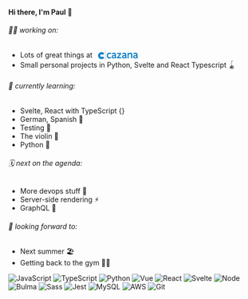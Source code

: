 <h4>Hi there, I'm Paul 👋</h4>

<h6>👨‍💻 working on:</h6> 
<ul>
  <li style="vertical-align: middle;">
    <span>Lots of great things at</span>&nbsp;&nbsp;
    <a href="https://trade.cazana.com/" target="_blank" rel="noopener noreferrer">
      <img src="./cazana-inline.png" width="80px" alt="Cazana" style="vertical-align: middle;"/>
    <a/>
  </li>
  <li>Small personal projects in Python, Svelte and React Typescript 🪀</li>
</ul>

<h6>🌱 currently learning:</h6>
<ul>
  <li>Svelte, React with TypeScript {}</li>
  <li>German, Spanish 💬</li>
  <li>Testing 🧪</li>
  <li>The violin 🎻</li>
  <li>Python 🐍</li>
</ul> 

<h6>🗓 next on the agenda:</h6>
<ul>
  <li>More devops stuff 🐳</li>
  <li>Server-side rendering ⚡︎</li>
  <li>GraphQL 🔗</li>
</ul>

<h6>💭 looking forward to:</h6>
<ul>
  <li>Next summer 🏖</li>
  <li>Getting back to the gym 🏋️‍♂️</li>
</ul>

![JavaScript](https://img.shields.io/badge/-JavaScript-black?style=plastic&logo=javascript)
![TypeScript](https://img.shields.io/badge/-TypeScript-black?style=plastic&logo=typescript)
![Python](https://img.shields.io/badge/-Python-black?style=plastic&logo=python)
![Vue](https://img.shields.io/badge/-Vue-black?style=plastic&logo=vue.js)
![React](https://img.shields.io/badge/-React-black?style=plastic&logo=react)
![Svelte](https://img.shields.io/badge/-Svelte-black?style=plastic&logo=svelte)
![Node](https://img.shields.io/badge/-Node-black?style=plastic&logo=node.js)
![Bulma](https://img.shields.io/badge/-Bulma-black?style=plastic&logo=bulma)
![Sass](https://img.shields.io/badge/-Sass-black?style=plastic&logo=sass)
![Jest](https://img.shields.io/badge/-Jest-black?style=plastic&logo=jest)
![MySQL](https://img.shields.io/badge/-MySQL-black?style=plastic&logo=mysql)
![AWS](https://img.shields.io/badge/-AWS-black?style=plastic&logo=amazon-aws)
![Git](https://img.shields.io/badge/-Git-black?style=plastic&logo=git)
